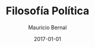 ---
title: "Filosofía Política"
date: 2017-01-01
draft: false
featuredImage: /images/filosofia-politica-blog-bernalmauricio.jpg
categories: ["Filosofía Política"]
keywords: ["", "","", ""]
author: "Mauricio Bernal"
menu:
  main:
    identifier: "blog"
    weight: 0 
    parent: ""
socialshare: true
---